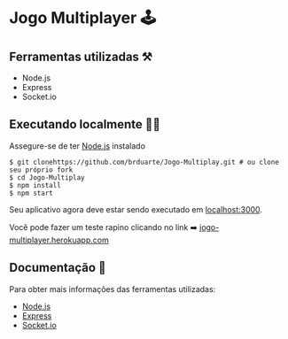 # Jogo Multiplayer 🕹️

## Ferramentas utilizadas ⚒️
  
  - Node.js
  - Express
  - Socket.io

## Executando localmente 👨‍💻

Assegure-se de ter [Node.js](http://nodejs.org/) instalado

```shell script
$ git clonehttps://github.com/brduarte/Jogo-Multiplay.git # ou clone seu próprio fork
$ cd Jogo-Multiplay
$ npm install
$ npm start
```
Seu aplicativo agora deve estar sendo executado em [localhost:3000](http://localhost:3000/).

Você pode fazer um teste rapino clicando no link ➡️ [jogo-multiplayer.herokuapp.com](https://jogo-multiplayer.herokuapp.com/)

## Documentação 📝

Para obter mais informações das ferramentas utilizadas:

- [Node.js](https://nodejs.org/en/docs/)
- [Express](https://expressjs.com/pt-br/)
- [Socket.io](https://socket.io/docs/)
